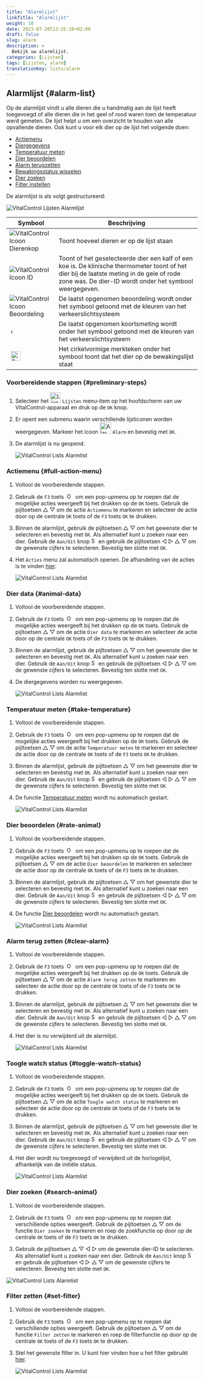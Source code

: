 ```yaml
---
title: "Alarmlijst"
linkTitle: "Alarmlijst"
weight: 10
date: 2023-07-28T13:25:28+02:00
draft: false
slug: alarm
description: >
  Bekijk uw alarmlijst.
categories: [Lijsten]
tags: [Lijsten, alarm]
translationKey: lists/alarm
---
```

## Alarmlijst {#alarm-list}

Op de alarmlijst vindt u alle dieren die u handmatig aan de lijst heeft toegevoegd of alle dieren die in het geel of rood waren toen de temperatuur werd gemeten. De lijst helpt u om een overzicht te houden van alle opvallende dieren. Ook kunt u voor elk dier op de lijst het volgende doen:

- [Actiemenu](#actiemenu)
- [Diergegevens](#dier-data)
- [Temperatuur meten](#temperatuur-meten)
- [Dier beoordelen](#dier-beoordelen)
- [Alarm terugzetten](#alarm-terug-zetten)
- [Bewakingsstatus wisselen](#toogle-watch-status)
- [Dier zoeken](#dier-zoeken)
- [Filter instellen](#filter-zetten)

De alarmlijst is als volgt gestructureerd:

   ![VitalControl Lijsten Alarmlijst](../images/alarmstructure.png "Structuur van de alarmlijst")

|Symbool   | Beschrijving
|-------  |----
| ![VitalControl Icoon Dierenkop](../images/kopf.png "Dierenkop") | Toont hoeveel dieren er op de lijst staan
| ![VitalControl Icoon ID](../images/ID.png "ID") | Toont of het geselecteerde dier een kalf of een koe is. De klinische thermometer toont of het dier bij de laatste meting in de gele of rode zone was. De dier-ID wordt onder het symbool weergegeven.
| ![VitalControl Icoon Beoordeling](../images/auge.png "Icoon Beoordeling") | De laatst opgenomen beoordeling wordt onder het symbool getoond met de kleuren van het verkeerslichtsysteem
| &nbsp;<img src="/icons/actions/temperature.svg" width="12" align="bottom" alt="Lichaamstemperatuur" title="Lichaamstemperatuur" /> | De laatst opgenomen koortsmeting wordt onder het symbool getoond met de kleuren van het verkeerslichtsysteem
| &nbsp;<img src="/icons/actions/rating.svg" width="25" align="bottom" alt="Beoordeling van dier" title="Beoordeling" /> |Het cirkelvormige merkteken onder het symbool toont dat het dier op de bewakingslijst staat

### Voorbereidende stappen {#preliminary-steps}

1. Selecteer het <img src="/icons/main/lists.svg" width="28" align="bottom" alt="Lijsten" /> `Lijsten` menu-item op het hoofdscherm van uw VitalControl-apparaat en druk op de `OK` knop.

2. Er opent een submenu waarin verschillende lijsticonen worden weergegeven. Markeer het icoon <img src="/icons/lists/alarmlist.svg" width="30" align="bottom" alt="Alarm" /> `Alarm` en bevestig met `OK`.

3. De alarmlijst is nu geopend.

   ![VitalControl Lists Alarmlist](../images/firststeps.png "Voorbereidende Stappen")

### Actiemenu {#full-action-menu}

1. Voltooi de voorbereidende stappen.

2. Gebruik de `F3` toets &nbsp;<img src="/icons/footer/open-popup.svg" width="15" align="bottom" alt="Open popup" />&nbsp; om een pop-upmenu op te roepen dat de mogelijke acties weergeeft bij het drukken op de `OK` toets. Gebruik de pijltoetsen △ ▽ om de actie `Actiemenu` te markeren en selecteer de actie door op de centrale `OK` toets of de `F3` toets `OK` te drukken.

3. Binnen de alarmlijst, gebruik de pijltoetsen △ ▽ om het gewenste dier te selecteren en bevestig met `OK`. Als alternatief kunt u zoeken naar een dier. Gebruik de `Aan/Uit` knop <img src="/icons/footer/search.svg" width="15" align="bottom" alt="Search" /> en gebruik de pijltoetsen ◁ ▷ △ ▽ om de gewenste cijfers te selecteren. Bevestig ten slotte met `OK`.

4. Het `Acties` menu zal automatisch openen. De afhandeling van de acties is te vinden [hier](/nl/docs/acties/).

   ![VitalControl Lists Alarmlist](../images/actionmenu.png "Actiemenu")

### Dier data {#animal-data}

1. Voltooi de voorbereidende stappen.

2. Gebruik de `F3` toets &nbsp;<img src="/icons/footer/open-popup.svg" width="15" align="bottom" alt="Open popup" />&nbsp; om een pop-upmenu op te roepen dat de mogelijke acties weergeeft bij het drukken op de `OK` toets. Gebruik de pijltoetsen △ ▽ om de actie `Dier data` te markeren en selecteer de actie door op de centrale `OK` toets of de `F3` toets `OK` te drukken.

3. Binnen de alarmlijst, gebruik de pijltoetsen △ ▽ om het gewenste dier te selecteren en bevestig met `OK`. Als alternatief kunt u zoeken naar een dier. Gebruik de `Aan/Uit` knop <img src="/icons/footer/search.svg" width="15" align="bottom" alt="Search" /> en gebruik de pijltoetsen ◁ ▷ △ ▽ om de gewenste cijfers te selecteren. Bevestig ten slotte met `OK`.

4. De diergegevens worden nu weergegeven.

   ![VitalControl Lists Alarmlist](../images/animaldata.png "Diergegevens")
 
### Temperatuur meten {#take-temperature}

1. Voltooi de voorbereidende stappen.

2. Gebruik de `F3` toets &nbsp;<img src="/icons/footer/open-popup.svg" width="15" align="bottom" alt="Open popup" />&nbsp; om een pop-upmenu op te roepen dat de mogelijke acties weergeeft bij het drukken op de `OK` toets. Gebruik de pijltoetsen △ ▽ om de actie `Temperatuur meten` te markeren en selecteer de actie door op de centrale `OK` toets of de `F3` toets `OK` te drukken.

3. Binnen de alarmlijst, gebruik de pijltoetsen △ ▽ om het gewenste dier te selecteren en bevestig met `OK`. Als alternatief kunt u zoeken naar een dier. Gebruik de `Aan/Uit` knop <img src="/icons/footer/search.svg" width="15" align="bottom" alt="Search" /> en gebruik de pijltoetsen ◁ ▷ △ ▽ om de gewenste cijfers te selecteren. Bevestig ten slotte met `OK`.

4. De functie [Temperatuur meten](/nl/docs/acties/measure-temperature/) wordt nu automatisch gestart.

   ![VitalControl Lists Alarmlist](../images/temperature.png "Temperatuur meten")

### Dier beoordelen {#rate-animal}

1. Voltooi de voorbereidende stappen.

2. Gebruik de `F3` toets &nbsp;<img src="/icons/footer/open-popup.svg" width="15" align="bottom" alt="Open popup" />&nbsp; om een pop-upmenu op te roepen dat de mogelijke acties weergeeft bij het drukken op de `OK` toets. Gebruik de pijltoetsen △ ▽ om de actie `Dier beoordelen` te markeren en selecteer de actie door op de centrale `OK` toets of de `F3` toets `OK` te drukken.

3. Binnen de alarmlijst, gebruik de pijltoetsen △ ▽ om het gewenste dier te selecteren en bevestig met `OK`. Als alternatief kunt u zoeken naar een dier. Gebruik de `Aan/Uit` knop <img src="/icons/footer/search.svg" width="15" align="bottom" alt="Search" /> en gebruik de pijltoetsen ◁ ▷ △ ▽ om de gewenste cijfers te selecteren. Bevestig ten slotte met `OK`.

4. De functie [Dier beoordelen](/nl/docs/acties/rating/#beoordeel-uw-dieren) wordt nu automatisch gestart.

   ![VitalControl Lists Alarmlist](../images/rateanimal.png "Dier beoordelen")

### Alarm terug zetten {#clear-alarm}

1. Voltooi de voorbereidende stappen.

2. Gebruik de `F3` toets &nbsp;<img src="/icons/footer/open-popup.svg" width="15" align="bottom" alt="Open popup" />&nbsp; om een pop-upmenu op te roepen dat de mogelijke acties weergeeft bij het drukken op de `OK` toets. Gebruik de pijltoetsen △ ▽ om de actie `Alarm terug zetten` te markeren en selecteer de actie door op de centrale `OK` toets of de `F3` toets `OK` te drukken.

3. Binnen de alarmlijst, gebruik de pijltoetsen △ ▽ om het gewenste dier te selecteren en bevestig met `OK`. Als alternatief kunt u zoeken naar een dier. Gebruik de `Aan/Uit` knop <img src="/icons/footer/search.svg" width="15" align="bottom" alt="Search" /> en gebruik de pijltoetsen ◁ ▷ △ ▽ om de gewenste cijfers te selecteren. Bevestig ten slotte met `OK`.

4. Het dier is nu verwijderd uit de alarmlijst.

   ![VitalControl Lists Alarmlist](../images/clearalarm.png "Alarm terug zetten")

### Toogle watch status {#toggle-watch-status}
 
1. Voltooi de voorbereidende stappen.

2. Gebruik de `F3` toets &nbsp;<img src="/icons/footer/open-popup.svg" width="15" align="bottom" alt="Open popup" />&nbsp; om een pop-upmenu op te roepen dat de mogelijke acties weergeeft bij het drukken op de `OK` toets. Gebruik de pijltoetsen △ ▽ om de actie `Toogle watch status` te markeren en selecteer de actie door op de centrale `OK` toets of de `F3` toets `OK` te drukken.

3. Binnen de alarmlijst, gebruik de pijltoetsen △ ▽ om het gewenste dier te selecteren en bevestig met `OK`. Als alternatief kunt u zoeken naar een dier. Gebruik de `Aan/Uit` knop <img src="/icons/footer/search.svg" width="15" align="bottom" alt="Search" /> en gebruik de pijltoetsen ◁ ▷ △ ▽ om de gewenste cijfers te selecteren. Bevestig ten slotte met `OK`.

4. Het dier wordt nu toegevoegd of verwijderd uit de horlogelijst, afhankelijk van de initiële status.

   ![VitalControl Lists Alarmlist](../images/watchlist.png "Horloge status wisselen")

### Dier zoeken {#search-animal}

1. Voltooi de voorbereidende stappen.

2. Gebruik de `F3` toets &nbsp;<img src="/icons/footer/open-popup.svg" width="15" align="bottom" alt="Open popup" />&nbsp; om een pop-upmenu op te roepen dat verschillende opties weergeeft. Gebruik de pijltoetsen △ ▽ om de functie `Dier zoeken` te markeren en roep de zoekfunctie op door op de centrale `OK` toets of de `F3` toets `OK` te drukken.

3. Gebruik de pijltoetsen △ ▽ ◁ ▷ om de gewenste dier-ID te selecteren. Als alternatief kunt u zoeken naar een dier. Gebruik de `Aan/Uit` knop <img src="/icons/footer/search.svg" width="15" align="bottom" alt="Search" /> en gebruik de pijltoetsen ◁ ▷ △ ▽ om de gewenste cijfers te selecteren. Bevestig ten slotte met `OK`.

![VitalControl Lists Alarmlist](../images/searchanimal.png "Dier zoeken")

### Filter zetten {#set-filter}

1. Voltooi de voorbereidende stappen.

2. Gebruik de `F3` toets &nbsp;<img src="/icons/footer/open-popup.svg" width="15" align="bottom" alt="Open popup" />&nbsp; om een pop-upmenu op te roepen dat verschillende opties weergeeft. Gebruik de pijltoetsen △ ▽ om de functie `Filter zetten` te markeren en roep de filterfunctie op door op de centrale `OK` toets of de `F3` toets `OK` te drukken.

3. Stel het gewenste filter in. U kunt hier vinden hoe u het filter gebruikt [hier](../../filter/).

   ![VitalControl Lists Alarmlist](../images/setfilter.png "Filter instellen")
